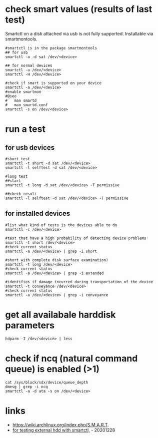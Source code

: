 # check smart values (results of last test)

Smartctl on a disk attached via usb is not fully supported.
Installable via smartmontools.

```
#smartctl is in the package smartmontools
## for usb
smartctl -a -d sat /dev/<device>

## for normal devices
smartctl -a /dev/<device>
smartctl -H /dev/<device>
```

```
#check if smart is supported on your device
smartctl -a /dev/<device>
#enable smartmon
#@see
#   man smartd
#   man smartd.conf
smartctl -s on /dev/<device>
```

# run a test

## for usb devices

```
#short test
smartctl -t short -d sat /dev/<device>
smartctl -l selftest -d sat /dev/<device>

#long test
##start
smartctl -t long -d sat /dev/<device> -T permissive

##check result
smartctl -l selftest -d sat /dev/<device> -T permissive
```

## for installed devices

```
#list what kind of tests is the devices able to do
smartctl -c /dev/<device>

#test that have a high probability of detecting device problems
smartctl -t short /dev/<device>
#check current status
smartctl -a /dev/<device> | grep -i short

#short with complete disk surface examination)
smartctl -t long /dev/<device>
#check current status
smartctl -a /dev/<device> | grep -i extended

#identifies if damage incurred during transportation of the device
smartctl -t conveyance /dev/<device>
#check current status
smartctl -a /dev/<device> | grep -i conveyance
```

# get all availabale harddisk parameters

```
hdparm -I /dev/<device> | less
```

# check if ncq (natural command queue) is enabled (>1)

```
cat /sys/block/sdx/device/queue_depth
dmesg | grep -i ncq
smartctl -a -d ata -s on /dev/<device>
```

# links

* https://wiki.archlinux.org/index.php/S.M.A.R.T.
* [for testing external hdd with smartctl,](https://gist.github.com/meinside/0538087cc60a2f0654bb) - 20201228
